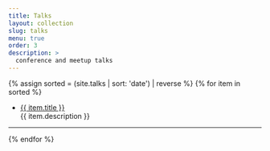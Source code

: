```yaml
---
title: Talks
layout: collection
slug: talks
menu: true
order: 3
description: >
  conference and meetup talks
---
```


<p>
  {% assign sorted = (site.talks | sort: 'date') | reverse %}
  {% for item in sorted %}
    <ul>
      <li>
         <a href="{{ item.url | relative_url }}" class="flip-title">
         <span>{{ item.title }}</span></a><br/>
         {{ item.description }}
      </li>
    </ul>
    <hr>
  {% endfor %}
  </p>
